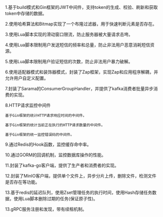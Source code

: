 1.基于build模式和Gin框架的JWT中间件，支持token的生成、校验、刷新和获取token中存储的数据。

2.使用哈希算法和Bitmap实现了一个布隆过滤器，用于快速判断元素是否存在。

3.使用Lua脚本实现的滑动窗口限流，防止服务器被大量请求击垮。

4.使用Lua脚本限制用户发送短信的频率和总量，防止非法用户恶意消耗短信资源。

5.使用Lua脚本限制用户验证短信的次数，防止非法用户暴力破解。

6.使用适配器模式和装饰器模式，封装了Zap框架，实现Zap和应用程序解耦，并允许用户自定义配置。

7.封装了Sarama的ConsumerGroupHandler，并提供了kafka消费者批量异步消费的实现。

8.HTTP请求监控中间件

    基于Gin框架的统计HTTP请求响应时间的中间件。

    基于Gin框架的统计当前正在执行的HTTP请求数量的中间件。

    基于Gin框架的统一监控错误码的中间件。

9.通过Redis的Hook函数，监控缓存命中率。

10.通过GORM的回调机制，监控数据库操作的性能。

11.封装了kafka-go客户端，提供了生产者和消费者的实现。

12.封装了MinIO客户端，提供单个文件上，异步分片上传，删除文件，检测文件是否存在等功能。

13.基于redis的延迟队列，使用Zset管理任务的执行时间，使用Hash存储任务数据，使用Lua脚本删除过期的任务(保证原子性)。

13.gRPC服务注册和发现，带有续租机制。

